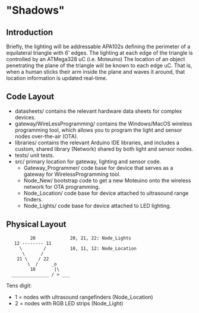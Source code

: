 # "Shadows"

## Introduction

Briefly, the lighting will be addressable APA102s defining the perimeter of a equilateral triangle with 6' edges.  The lighting at each edge of the triangle is controlled by an ATMega328 uC (i.e. Moteuino) The location of an object penetrating the plane of the triangle will be known to each edge uC.  That is, when a human sticks their arm inside the plane and waves it around, that location information is updated real-time.

## Code Layout

* datasheets/ contains the relevant hardware data sheets for complex devices.
* gateway/WireLessProgramming/  contains the Windows/MacOS wireless programming tool, which allows you to program the light and sensor nodes over-the-air (OTA).
* libraries/ contains the relevant Arduino IDE libraries, and includes a custom, shared library (Network) shared by both light and sensor nodes.  
* tests/ unit tests.
* src/ primary location for gateway, lighting and sensor code.
	* Gateway_Programmer/ code base for device that serves as a gateway for WirelessProgramming tool.
	* Node_New/ bootstrap code to get a new Moteuino onto the wireless network for OTA programming.
	* Node_Location/ code base for device attached to ultrasound range finders.
	* Node_Lights/ code base for device attached to LED lighting.

## Physical Layout

             20             20, 21, 22: Node_Lights
       12 -------- 11     
         \        /         10, 11, 12: Node_Location
          \      / 
        21 \    / 22
            \  /     _o
             10       |\
      ______________ / > ___ 

Tens digit:
* 1 = nodes with ultrasound rangefinders (Node_Location)
* 2 = nodes with RGB LED strips (Node_Light)
